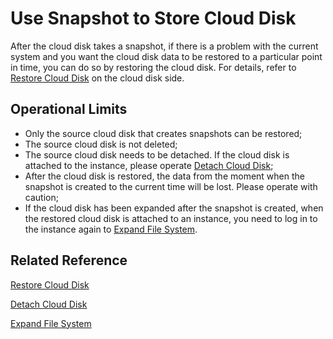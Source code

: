 # Use Snapshot to Store Cloud Disk
After the cloud disk takes a snapshot, if there is a problem with the current system and you want the cloud disk data to be restored to a particular point in time, you can do so by restoring the cloud disk. For details, refer to [Restore Cloud Disk](http://docs.jdcloud.com/cn/cloud-disk-service/recover-clouddisk) on the cloud disk side.

## Operational Limits

* Only the source cloud disk that creates snapshots can be restored;
* The source cloud disk is not deleted;
* The source cloud disk needs to be detached. If the cloud disk is attached to the instance, please operate [Detach Cloud Disk](Detach-Cloud-Disk.md);
* After the cloud disk is restored, the data from the moment when the snapshot is created to the current time will be lost. Please operate with caution;
* If the cloud disk has been expanded after the snapshot is created, when the restored cloud disk is attached to an instance, you need to log in to the instance again to [Expand File System](http://docs.jdcloud.com/cn/cloud-disk-service/cloud-disk-expansion-overview).

## Related Reference
[Restore Cloud Disk](http://docs.jdcloud.com/cn/cloud-disk-service/recover-clouddisk)

[Detach Cloud Disk](Detach-Cloud-Disk.md)

[Expand File System](http://docs.jdcloud.com/cn/cloud-disk-service/cloud-disk-expansion-overview)

